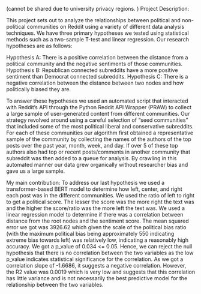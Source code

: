 (cannot be shared due to university privacy regions. ) 
Project Description:

This project sets out to analyze the relationships between political and non-political communities on Reddit using a variety of different data analysis techniques. 
We have three primary hypotheses we tested using statistical methods such as a two-sample T-test and linear regression. 
Our research hypotheses are as follows:

Hypothesis A: There is a positive correlation between the distance from a political community and the negative sentiments of those communities.
Hypothesis B: Republican connected subreddits have a more positive sentiment than Democrat connected subreddits.
Hypothesis C: There is a negative correlation between the distance between two nodes and how politically biased they are.

To answer these hypotheses we used an automated script that interacted with Reddit’s API through the Python Reddit API Wrapper (PRAW) to 
collect a large sample of user-generated content from different communities. Our strategy revolved around using a careful selection of 
“seed communities” that included some of the most political liberal and conservative subreddits. For each of these communities our algorithm 
first obtained a representative sample of the community by collecting the names of the authors of the top posts over the past year, month, week, 
and day. If over 5 of these top authors also had top or recent posts/comments in another community that subreddit was then added to a queue for analysis. 
By crawling in this automated manner our data grew organically without researcher bias and gave us a large sample.

My main contribution: 
To address our last hypothesis we used a transformer-based BERT model to determine how left, center, and right each post was in the different 
communities. We used the ratio of left to right to get a political score. The lesser the score was the more right the text was and the higher the 
score/ratio was the more left the text was. We used a linear regression model to determine if there was a correlation between distance from the root 
nodes and the sentiment score. The mean squared error we got was 3926.62 which given the scale of the political bias ratio (with the maximum political 
bias being approximately 550 indicating extreme bias towards left) was relatively low, indicating a reasonably high accuracy. We got a p_value of
0.034 <= 0.05. Hence, we can reject the null hypothesis that there is no correlation between the two variables as the low p_value indicates 
statistical significance for the correlation. As we got a correlation slope of -1.6686, it suggests a negative correlation.  However, the R2 value 
was 0.0019 which is very low and suggests that this correlation has little variance and is not necessarily the best predictive model for the relationship 
between the two variables. 
